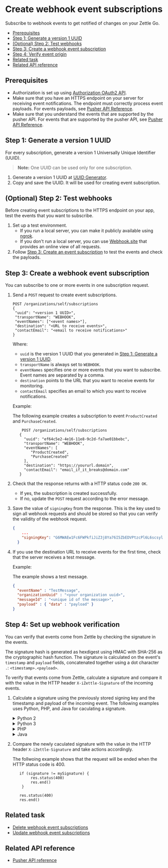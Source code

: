 # Create webhook event subscriptions
Subscribe to webhook events to get notified of changes on your Zettle Go.  

* [Prerequisites](#prerequisites)
* [Step 1: Generate a version 1 UUID](#step-1-generate-a-version-1-uuid)
* [(Optional) Step 2: Test webhooks](#optional-step-2-test-webhooks)
* [Step 3: Create a webhook event subscription](#step-3-create-a-webhook-event-subscription)
* [Step 4: Verify event origin](#step-4-verify-event-origin)
* [Related task](#related-task)
* [Related API reference](#related-api-reference)

## Prerequisites
* Authorization is set up using [Authorization OAuth2 API](../authorization.adoc).
* Make sure that you have an HTTPS endpoint on your server for receiving event notifications. The endpoint must correctly process event payloads. For events payloads, see [Pusher API Reference](#pusher-api-reference.md).  <!-- should this endpoint be publicly accessible -->
* Make sure that you understand the events that are supported by the pusher API. For events that are supported by the pusher API, see [Pusher API Reference](#pusher-api-reference.md).
<!-- to be continued if any -->

## Step 1: Generate a version 1 UUID
For every subscription, generate a version 1 Universally Unique Identifier (UUID).

> **Note:** One UUID can be used only for one subscription.

1. Generate a version 1 UUID at [UUID Generator](https://www.uuidgenerator.net/version1). <!-- how to treat 3rd party resources at Zettle? -->
2. Copy and save the UUID. It will be used for creating event subscription.

## (Optional) Step 2: Test webhooks
Before creating event subscriptions to the HTTPS endpoint on your app, test the events that you want to subscribe.

1. Set up a test environment. 
    * If you run a local server, you can make it publicly available using [ngrok](https://ngrok.com/).
    * If you don't run a local server, you can use [Webhook.site](https://webhook.site) that provides an online view of all requests. <!-- how to treat 3rd party resources at Zettle? -->
2. Follow [Step 3: Create an event subscription](#step-3-create-an-event-subscription) to test the events and check the payloads.

## Step 3: Create a webhook event subscription
You can subscribe to one or more events in one subscription request.

1. Send a `POST` request to create event subscriptions.
    
    ```
    POST /organizations/self/subscriptions
   {
     "uuid": "<version 1 UUID>",
     "transportName": "WEBHOOK",
     "eventNames": ["<event names>"],
     "destination": "<URL to receive events>",
     "contactEmail": "<email to receive notifications>"
   }   
    ```
  
    Where:

    * `uuid` is the version 1 UUID that you generated in [Step 1: Generate a version 1 UUID](#step-1-generate-a-version-1-uuid).
    * `transportName` is always set to `WEBHOOK`.
    * `eventNames` specifies one or more events that you want to subscribe. Event names are separated by a comma.
    * `destination` points to the URL that you want to receive events for monitoring.
    * `contactEmail` specifies an email to which you want to receive notifications.
    
    Example:
    
    The following example creates a subscription to event `ProductCreated` and `PurchaseCreated`.
    ```
        POST /organizations/self/subscriptions
       {
         "uuid": "ef64c5e2-4e16-11e8-9c2d-fa7ae01bbebc",
         "transportName": "WEBHOOK",
         "eventNames": [
            "ProductCreated",
            "PurchaseCreated"
         ],
         "destination": "https://yoururl.domain",
         "contactEmail": "email_if_it_breaks@domain.com"
       }   
    ```
    
2. Check that the response returns with a HTTP status code `200 OK`.
    * If yes, the subscription is created successfully.
    * If no, update the `POST` request according to the error message.
    
3. Save the value of `signingKey` from the response. This is the key used to sign all webhook requests and should be stored so that you can verify the validity of the webhook request. 

    ```json
    {
        ...
        "signingKey": "G6MWAEw1Fc6FWPkfiJiZ3j8Ya76I5ZbEDVPtzcPl6L6scsylmK5AEDyNyMe8N5cy"
      }
    ```
4. If you use the destination URL to receive events for the first time, check that the server receives a test message.

    Example:
    
    The example shows a test message.
    ```json
    {
      "eventName" : "TestMessage",
      "organizationUuid" : "<your organization uuid>",
      "messageId" : "<unique id of the message>",
      "payload" : { "data" : "payload" }
    }
    ```

## Step 4: Set up webhook verification
You can verify that events come from Zettle by checking the signature in the events. 

The signature hash is generated as hexdigest using HMAC with SHA-256 as the cryptographic hash function. The signature is calculated on the event's `timestamp` and `payload` fields, concatenated together using a dot character `.`: `<timestamp>.<payload>`. 

To verify that events come from Zettle, calculate a signature and compare it with the value in the HTTP header `X-iZettle-Signature` of the incoming events. 

1. Calculate a signature using the previously stored signing key and the timestamp and payload of the incoming event. 
    The following examples uses Python, PHP, and Java for caculating a signature. 

     <!-- what's the prerequisite for using the code? -->

    <details>
      <summary>Python 2</summary>
        
      ```python
        import hmac
        import hashlib
        ...
        payload_to_sign = '{}.{}'.format(timestamp, payload)
        signature = hmac.new(bytes(signing_key), msg = bytes(payload_to_sign), digestmod = hashlib.sha256).hexdigest()
        //`signing_key` is the `signingKey` that you saved in Step 2: Create event subscriptions.`
      ```
       
    </details>
       
    <details>
      <summary>Python 3</summary>
           
      ```python
        import hmac
        import hashlib
        ...
        payload_to_sign = '{}.{}'.format(timestamp, payload)
        signature = hmac.new(bytes(signing_key, 'UTF-8'), msg = bytes(payload
      ```    
    </details>
        
    <details>
      <summary>PHP</summary>
           
      ```php
        $payloadToSign = stripslashes($timestamp . '.' . $payloadStr);
        $signature = hash_hmac('sha256', $payloadToSign, $signingKey);
      ```
          
    </details> 
    
    <details>
      <summary>Java</summary>
           
      ```java
        import javax.crypto.Mac;
        import javax.crypto.spec.SecretKeySpec;
        import org.apache.commons.codec.Charsets;
        import org.apache.commons.codec.binary.Hex;
        ...
        String payloadToSign = String.format("%s.%s", timestamp, payload);
        Mac hmacSHA256 = Mac.getInstance("HmacSHA256");
        hmacSHA256.init(new SecretKeySpec(signingKey.getBytes(Charsets.UTF_8), "HmacSHA256"));
        String signature = Hex.encodeHexString(hmacSHA256.doFinal(payloadToSign.getBytes(Charsets.UTF_8)));
      ``
          
    </details> 

2. Compare the newly caculated signature with the value in the HTTP header `X-iZettle-Signature` and take actions accordingly.

    The follwoing example shows that the request will be ended when the HTTP status code is 400.

    ```
       if (signature != mySignature) {
            res.status(400)
            res.end()
        }
        
       res.status(400)
       res.end()
   
    ```
 
<!-- can we add a code line for comparing the signature? -->


## Related task
* [Delete webhook event subscriptions](pusher-api-tutorial-delete-subscriptions.md)
* [Update webhook event subscriptions](pusher-api-tutorial-update-subscriptions.md)

## Related API reference
* [Pusher API reference](api-reference-template-manual.md)
<!-- Add more references if needed. -->
